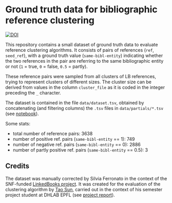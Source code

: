 # Ground truth data for bibliographic reference clustering

[![DOI](https://zenodo.org/badge/536516252.svg)](https://zenodo.org/badge/latestdoi/536516252)


This repository contains a small dataset of ground truth data to evaluate reference clustering algorithms. It consists of pairs of references (`ref`, `seed_ref`), with a ground truth value (`same-bibl-entity`) indicating whether the two references in the pair are referring to the same bibliographic entity or not (`1` = true, `0` = false, `0.5` = partly). 

These reference pairs were sampled from all clusters of LB references, trying to represent clusters of different sizes. The cluster size can be derived from values in the column `cluster_file` as it is coded in the integer preceding the `_` character.

The dataset is contained in the file `data/dataset.tsv`, obtained by concatenating (and filtering columns) the `.tsv` files in `data/partials/*.tsv` (see [notebook](./concatenate-csv-partials.ipynb)).

Some stats:
- total number of reference pairs: 3638
- number of positive ref. pairs (`same-bibl-entity` == 1): 749
- number of negative ref. pairs (`same-bibl-entity` == 0): 2886
- number of partly positive ref. pairs (`same-bibl-entity` == 0.5): 3 

## Credits

The dataset was manually corrected by Silvia Ferronato in the context of the SNF-funded [LinkedBooks project](https://p3.snf.ch/project-159961). It was created for the evaluation of the clustering algorithm by [Tao Sun](https://github.com/TaoSunVoyage), carried out in the context of his semester project student at DHLAB EPFL (see [project report](https://github.com/TaoSunVoyage/Semester-Project-References-Disambiguation/blob/master/materials/report.pdf)).